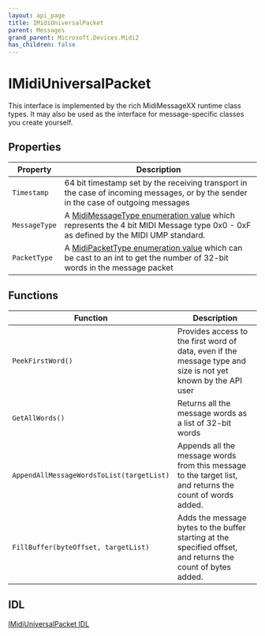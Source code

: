 ```yaml
---
layout: api_page
title: IMidiUniversalPacket
parent: Messages
grand_parent: Microsoft.Devices.Midi2
has_children: false
---
```


# IMidiUniversalPacket

This interface is implemented by the rich MidiMessageXX runtime class types. It may also be used as the interface for message-specific classes you create yourself.

## Properties

| Property | Description |
| -------- | ----------- |
| `Timestamp` | 64 bit timestamp set by the receiving transport in the case of incoming messages, or by the sender in the case of outgoing messages |
| `MessageType` | A [MidiMessageType enumeration value](./MidiMessageTypeEnum.md) which represents the 4 bit MIDI Message type 0x0 - 0xF as defined by the MIDI UMP standard. |
| `PacketType` | A [MidiPacketType enumeration value](./MidiPacketTypeEnum.md) which can be cast to an int to get the number of 32-bit words in the message packet |

## Functions

| Function | Description |
| -------- | ----------- |
| `PeekFirstWord()` | Provides access to the first word of data, even if the message type and size is not yet known by the API user |
| `GetAllWords()` | Returns all the message words as a list of 32-bit words |
| `AppendAllMessageWordsToList(targetList)` | Appends all the message words from this message to the target list, and returns the count of words added. |
| `FillBuffer(byteOffset, targetList)` | Adds the message bytes to the buffer starting at the specified offset, and returns the count of bytes added. |

## IDL

[IMidiUniversalPacket IDL](https://github.com/microsoft/MIDI/blob/main/src/api/Client/Midi2Client/IMidiUniversalPacket.idl)

